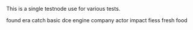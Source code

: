 
This is a single testnode use for various tests.

found era catch basic dce engine company actor impact fiess fresh food